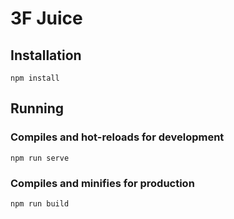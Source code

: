 # 3F Juice

## Installation
```
npm install
```

## Running

### Compiles and hot-reloads for development
```
npm run serve
```

### Compiles and minifies for production
```
npm run build
```